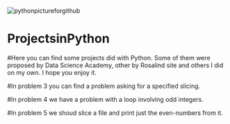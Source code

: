 ![pythonpictureforgithub](https://user-images.githubusercontent.com/67904287/107618268-0dc24e80-6c30-11eb-93d9-9575e0fc261e.jpg)



# ProjectsinPython
#Here you can find some projects did with Python. Some of them were proposed by Data Science Academy, other by Rosalind site and others I did on my own. I hope you enjoy it.

#In problem 3 you can find a problem asking for a specified slicing.

#In problem 4 we have a problem with a loop involving odd integers.

#In problem 5 we shoud slice a file and print just the even-numbers from it.
